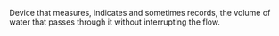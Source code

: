 Device that measures, indicates and sometimes records, the volume of water that passes through it without interrupting the flow.